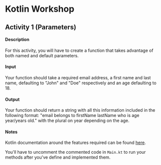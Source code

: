 # Kotlin Workshop #
## Activity 1 (Parameters) ##

#### Description ####
For this activity, you will have to create a function that takes advantage of both named and default parameters.

#### Input ####
Your function should take a required email address, a first name and last name, defaulting to "John" and "Doe" respectively and an age defaulting to 18.

#### Output ####
Your function should return a string with all this information included in the following format:
"email belongs to firstName lastName who is age year/years old."
with the plural on year depending on the age.

#### Notes ####
Kotlin documentation around the features required can be found [here](https://kotlinlang.org/docs/reference/functions.html).

You'll have to uncomment the commented code in `Main.kt` to run your methods after you've define and implemented them.
